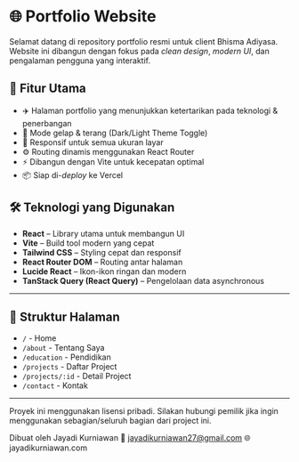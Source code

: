 # 🌐 Portfolio Website

Selamat datang di repository portfolio resmi untuk client Bhisma Adiyasa.  
Website ini dibangun dengan fokus pada _clean design_, _modern UI_, dan pengalaman pengguna yang interaktif.

## 🚀 Fitur Utama

- ✈️ Halaman portfolio yang menunjukkan ketertarikan pada teknologi & penerbangan
- 🌙 Mode gelap & terang (Dark/Light Theme Toggle)
- 📱 Responsif untuk semua ukuran layar
- ⚙️ Routing dinamis menggunakan React Router
- ⚡ Dibangun dengan Vite untuk kecepatan optimal
- 📦 Siap di-*deploy* ke Vercel


## 🛠️ Teknologi yang Digunakan

- **React** – Library utama untuk membangun UI
- **Vite** – Build tool modern yang cepat
- **Tailwind CSS** – Styling cepat dan responsif
- **React Router DOM** – Routing antar halaman
- **Lucide React** – Ikon-ikon ringan dan modern
- **TanStack Query (React Query)** – Pengelolaan data asynchronous

---

## 📂 Struktur Halaman

- `/` - Home
- `/about` - Tentang Saya
- `/education` - Pendidikan
- `/projects` - Daftar Project
- `/projects/:id` - Detail Project
- `/contact` - Kontak

---


Proyek ini menggunakan lisensi pribadi.
Silakan hubungi pemilik jika ingin menggunakan sebagian/seluruh bagian dari project ini.

Dibuat oleh
Jayadi Kurniawan
📧 jayadikurniawan27@gmail.com
🌐 jayadikurniawan.com